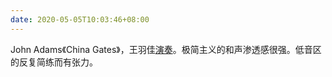 ```yaml
---
date: 2020-05-05T10:03:46+08:00
---
```

John Adams《China Gates》，王羽佳[演奏](https://www.youtube.com/watch?v=KWrCdZ-FYlI)。极简主义的和声渗透感很强。低音区的反复简练而有张力。